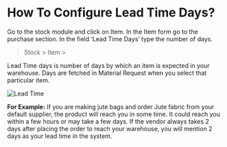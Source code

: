 # How To Configure Lead Time Days?

Go to the stock module and click on Item. In the Item form go to the purchase section. In the field ‘Lead Time Days’ type the number of days.

> Stock > Item >

Lead Time days is number of days by which an item is expected in your warehouse. Days are fetched in Material Request when you select that particular item.


![Lead Time](/assets/frappe_io/images/erpnext/faq-lead-time.png)

__For Example:__ If you are making jute bags and order Jute fabric from your default supplier, the product will reach you in some time. It could reach you within a few hours or may take a few days. If the vendor always takes 2 days after placing the order to reach your warehouse, you will mention 2 days as your lead time in the system.
